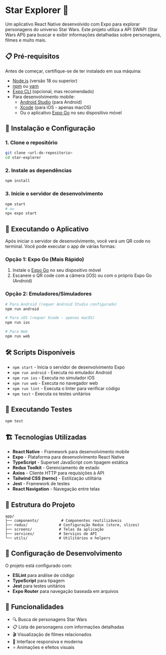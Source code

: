 # Star Explorer 🌟

Um aplicativo React Native desenvolvido com Expo para explorar personagens do universo Star Wars. Este projeto utiliza a API SWAPI (Star Wars API) para buscar e exibir informações detalhadas sobre personagens, filmes e muito mais.

## 📋 Pré-requisitos

Antes de começar, certifique-se de ter instalado em sua máquina:

- [Node.js](https://nodejs.org/) (versão 18 ou superior)
- [npm](https://www.npmjs.com/) ou [yarn](https://yarnpkg.com/)
- [Expo CLI](https://docs.expo.dev/get-started/installation/) (opcional, mas recomendado)
- Para desenvolvimento mobile:
  - [Android Studio](https://developer.android.com/studio) (para Android)
  - [Xcode](https://developer.apple.com/xcode/) (para iOS - apenas macOS)
  - Ou o aplicativo [Expo Go](https://expo.dev/go) no seu dispositivo móvel

## 🚀 Instalação e Configuração

### 1. Clone o repositório
```bash
git clone <url-do-repositorio>
cd star-explorer
```

### 2. Instale as dependências
```bash
npm install
```

### 3. Inicie o servidor de desenvolvimento
```bash
npm start
# ou
npx expo start
```

## 📱 Executando o Aplicativo

Após iniciar o servidor de desenvolvimento, você verá um QR code no terminal. Você pode executar o app de várias formas:

### Opção 1: Expo Go (Mais Rápido)
1. Instale o [Expo Go](https://expo.dev/go) no seu dispositivo móvel
2. Escaneie o QR code com a câmera (iOS) ou com o próprio Expo Go (Android)

### Opção 2: Emuladores/Simuladores
```bash
# Para Android (requer Android Studio configurado)
npm run android

# Para iOS (requer Xcode - apenas macOS)
npm run ios

# Para Web
npm run web
```

## 🛠️ Scripts Disponíveis

- `npm start` - Inicia o servidor de desenvolvimento Expo
- `npm run android` - Executa no emulador Android
- `npm run ios` - Executa no simulador iOS
- `npm run web` - Executa no navegador web
- `npm run lint` - Executa o linter para verificar código
- `npm test` - Executa os testes unitários

## 🧪 Executando Testes

```bash
npm test
```

## 🏗️ Tecnologias Utilizadas

- **React Native** - Framework para desenvolvimento mobile
- **Expo** - Plataforma para desenvolvimento React Native
- **TypeScript** - Superset JavaScript com tipagem estática
- **Redux Toolkit** - Gerenciamento de estado
- **Axios** - Cliente HTTP para requisições à API
- **Tailwind CSS (twrnc)** - Estilização utilitária
- **Jest** - Framework de testes
- **React Navigation** - Navegação entre telas

## 📁 Estrutura do Projeto

```
app/
├── components/          # Componentes reutilizáveis
├── redux/              # Configuração Redux (store, slices)
├── screens/            # Telas da aplicação
├── services/           # Serviços de API
└── utils/              # Utilitários e helpers
```

## 🔧 Configuração de Desenvolvimento

O projeto está configurado com:
- **ESLint** para análise de código
- **TypeScript** para tipagem
- **Jest** para testes unitários
- **Expo Router** para navegação baseada em arquivos

## 📖 Funcionalidades

- 🔍 Busca de personagens Star Wars
- 📋 Lista de personagens com informações detalhadas
- 🎬 Visualização de filmes relacionados
- 📱 Interface responsiva e moderna
- ⭐ Animações e efeitos visuais